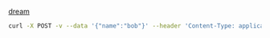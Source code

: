 [dream](https://github.com/aantron/dream)

``` sh
curl -X POST -v --data '{"name":"bob"}' --header 'Content-Type: application/json' http://localhost:12334/echo
```

